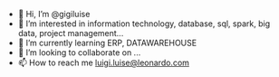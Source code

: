 - 👋 Hi, I’m @gigiluise
- 👀 I’m interested in information technology, database, sql, spark, big data, project management...
- 🌱 I’m currently learning ERP, DATAWAREHOUSE
- 💞️ I’m looking to collaborate on ...
- 📫 How to reach me luigi.luise@leonardo.com

<!---
gigiluise/gigiluise is a ✨ special ✨ repository because its `README.md` (this file) appears on your GitHub profile.
You can click the Preview link to take a look at your changes.
--->
